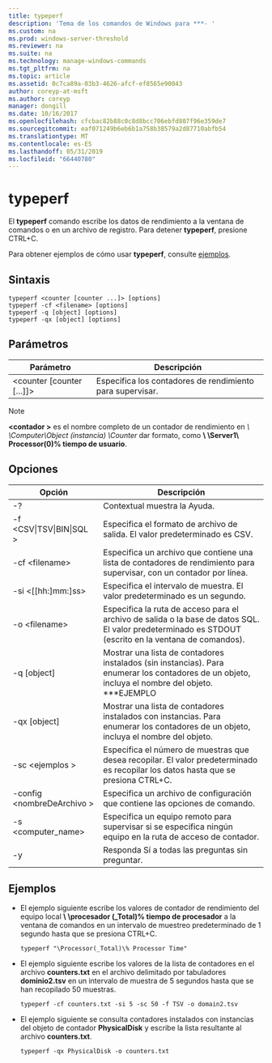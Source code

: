 ```yaml
---
title: typeperf
description: 'Tema de los comandos de Windows para ***- '
ms.custom: na
ms.prod: windows-server-threshold
ms.reviewer: na
ms.suite: na
ms.technology: manage-windows-commands
ms.tgt_pltfrm: na
ms.topic: article
ms.assetid: 0c7ca89a-03b3-4626-afcf-ef8565e90043
author: coreyp-at-msft
ms.author: coreyp
manager: dongill
ms.date: 10/16/2017
ms.openlocfilehash: cfcbac82b88c0c8d8bcc706ebfd807f96e359de7
ms.sourcegitcommit: eaf071249b6eb6b1a758b38579a2d87710abfb54
ms.translationtype: MT
ms.contentlocale: es-ES
ms.lasthandoff: 05/31/2019
ms.locfileid: "66440780"
---
```

# <a name="typeperf"></a>typeperf



El **typeperf** comando escribe los datos de rendimiento a la ventana de comandos o en un archivo de registro. Para detener **typeperf**, presione CTRL+C.

Para obtener ejemplos de cómo usar **typeperf**, consulte [ejemplos](#BKMK_EXAMPLES).

## <a name="syntax"></a>Sintaxis

```
typeperf <counter [counter ...]> [options]
typeperf -cf <filename> [options]
typeperf -q [object] [options]
typeperf -qx [object] [options]
```

## <a name="parameters"></a>Parámetros

|Parámetro|Descripción|
|---------|-----------|
|\<counter [counter […]]>|Especifica los contadores de rendimiento para supervisar.|

> [!NOTE]
> **\<contador >** es el nombre completo de un contador de rendimiento en  *\\ \\Computer\Object (instancia) \Counter* dar formato, como  **\\ \\Server1\ Processor(0)\% tiempo de usuario**.

## <a name="options"></a>Opciones

|                   Opción                   |                                                         Descripción                                                          |
|--------------------------------------------|------------------------------------------------------------------------------------------------------------------------------|
|                     -?                     |                                               Contextual muestra la Ayuda.                                               |
| -f \<CSV&verbar;TSV&verbar;BIN&verbar;SQL > |                                    Especifica el formato de archivo de salida. El valor predeterminado es CSV.                                     |
|              -cf \<filename>               |              Especifica un archivo que contiene una lista de contadores de rendimiento para supervisar, con un contador por línea.               |
|             -si <[[hh:]mm:]ss>             |                                  Especifica el intervalo de muestra. El valor predeterminado es un segundo.                                   |
|               -o \<filename>               |     Especifica la ruta de acceso para el archivo de salida o la base de datos SQL. El valor predeterminado es STDOUT (escrito en la ventana de comandos).      |
|                -q [object]                 | Mostrar una lista de contadores instalados (sin instancias). Para enumerar los contadores de un objeto, incluya el nombre del objeto. \*\*\*EJEMPLO |
|                -qx [object]                |        Mostrar una lista de contadores instalados con instancias. Para enumerar los contadores de un objeto, incluya el nombre del objeto.        |
|               -sc \<ejemplos >               |             Especifica el número de muestras que desea recopilar. El valor predeterminado es recopilar los datos hasta que se presiona CTRL+C.              |
|            -config \<nombreDeArchivo >             |                                    Especifica un archivo de configuración que contiene las opciones de comando.                                     |
|            -s \<computer_name>             |                   Especifica un equipo remoto para supervisar si se especifica ningún equipo en la ruta de acceso de contador.                    |
|                     -y                     |                                        Responda Sí a todas las preguntas sin preguntar.                                        |

## <a name="BKMK_EXAMPLES"></a>Ejemplos

- El ejemplo siguiente escribe los valores de contador de rendimiento del equipo local  **\\ \\procesador (_Total)\% tiempo de procesador** a la ventana de comandos en un intervalo de muestreo predeterminado de 1 segundo hasta que se presiona CTRL+C.  
  ```
  typeperf "\Processor(_Total)\% Processor Time"
  ```  
- El ejemplo siguiente escribe los valores de la lista de contadores en el archivo **counters.txt** en el archivo delimitado por tabuladores **dominio2.tsv** en un intervalo de muestra de 5 segundos hasta que se han recopilado 50 muestras.  
  ```
  typeperf -cf counters.txt -si 5 -sc 50 -f TSV -o domain2.tsv
  ```  
- El ejemplo siguiente se consulta contadores instalados con instancias del objeto de contador **PhysicalDisk** y escribe la lista resultante al archivo **counters.txt**.  
  ```
  typeperf -qx PhysicalDisk -o counters.txt
  ```
